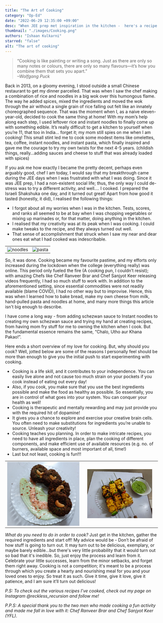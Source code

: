 ```yaml
---
title: "The Art of Cooking"
category: "Op-Ed"
date: "2022-06-29 12:35:00 +09:00"
desc: "When JEE prep met inspiration in the kitchen -  here's a recipe for why you should give cooking a fair chance!"
thumbnail: "./images/Cooking.png"
authors: "Ishaan Kulkarni"
starred: "false" 
alt: "The art of cooking"
---
```


>“Cooking is like painting or writing a song. Just as there are only so many notes or colours, there are only so many flavours—it’s how you combine them that sets you apart.”          
>*–Wolfgang Puck*

Back in 2013, on a gloomy evening, I stood outside a small Chinese restaurant to get my dinner parcelled. That was when I saw the chef making a combination of rice and noodles in a big wok over this humongous flame. The way he added spices, mixed the ingredients and moved the wok through the air without a single grain of rice falling out felt like an innately choreographed sequence. That was the moment when I, as a naive eleven-year-old, decided to cook the same thing at home! With my mom’s help along each step, I used leftover rice and instant noodles to finally come up with something edible. It’s really difficult to get a kitchen to yourself when you’re 11, that too in India… forget it; my mom still spies on me when I am cooking! This small stint led me to cook some modest items like omelettes, tea, coffee, instant noodles, and instant pasta, which finally inspired and gave me the courage to try my own twists for the next 4-5 years. (childish things, really…adding sauces and cheese to stuff that was already loaded with spices) 

If you ask me how exactly I became the pretty decent, perhaps even arguably good, chef I am today, I would say that my breakthrough came during the JEE days when I was frustrated with what I was doing. Since it was JEE prep, I had a non-existent social life; thus, the only way I could de-stress was to try a different activity, and well…. I cooked. I prepared the Israeli Shakshuka one day, and it turned out great! Apart from how good it tasted (honestly, it did), I realised the following things:

- I forgot about all my worries when I was in the kitchen. Tests, scores, and ranks all seemed to be at bay when I was chopping vegetables or mixing up marinades or, for that matter, doing anything in the kitchen.       
- I realised that my creativity was at its peak when I was cooking. I could make tweaks to the recipe, and they always turned out well.                 
- That sense of accomplishment that struck when I saw my near and dear ones eat what I had cooked was indescribable.  

|  |  |
|:-:|:-:|
|<img src="./images/Cooking/20220616_212332.jpg" alt="noodles" width="100%" >|<img src="./images/Cooking/20211026_135303.jpg" alt="pasta" width="100%">
 
So, it was done. Cooking became my favourite pastime, and my efforts only increased during the lockdown when the college (everything really) was online. This period only fueled the fire (A cooking pun, I couldn’t resist); with amazing Chefs like Chef Ranveer Brar and Chef Sanjyot Keer releasing videos frequently, I had so much stuff to work with. In addition to the aforementioned setting, since essential commodities were not readily available (blame COVID), I had no other way but to improvise. Hence, this was when I learned how to bake bread, make my own cheese from milk, hand-pulled pasta and noodles at home, and many more things this article isn't big enough to describe.            

I have come a long way - from adding schezwan sauce to Instant noodles to creating my own schezwan sauce and trying my hand at creating recipes, from having mom fry stuff for me to owning the kitchen when I cook. But the fundamental essence remains the same, “Chalo, Utho aur Khana Pakao!”. 

Here ends a short overview of my love for cooking. But, why should you cook? Well, jotted below are some of the reasons I personally feel should be more than enough to give you the initial push to start experimenting with cooking. 

- Cooking is a life skill, and it contributes to your independence. You can easily live alone and not cause too much strain on your pockets if you cook instead of eating out every day!           
- Also, if you cook, you make sure that you use the best ingredients possible and make the food as healthy as possible. So essentially, you are in control of what goes into your system. You can conquer your health as well!
- Cooking is therapeutic and mentally rewarding and may just provide you with the required hit of dopamine!
- It gives you a chance to explore and exercise your creative brain cells. You often need to make substitutions for ingredients you’re unable to source. Unleash your creativity!
- Cooking teaches you planning. In order to make intricate recipes, you need to have all ingredients in place, plan the cooking of different components, and make efficient use of available resources (e.g. no. of burners, available space and most important of all, time!)
- Last but not least, cooking is fun!!!

|  |  |
|:-:|:-:|
|<img src="./images/Cooking/20220304_212935.jpg" alt="cutlet" width="100%" >|<img src="./images/Cooking/20220114_221133.jpg" alt="tikka" width="90%">

*What do you need to do in order to cook?*
Just get in the kitchen, gather the required ingredients and start off! My advice would be - Don’t be afraid of how stuff is going to turn out. It may turn out to be delicious, exemplary, or maybe barely edible...but there's very little probability that it would turn out so bad that it's inedible. So, just enjoy the process and learn from it. Celebrate your little successes, learn from the minor setbacks, and forget them right away. Cooking is not a competition; it's meant to be a process through which you create a hearty and nourishing meal for you and your loved ones to enjoy. So treat it as such. Give it time, give it love, give it patience, and I am sure it’ll turn out delicious!


*P.S: To check out the various recipes I’ve cooked, check out my page on Instagram @reckless_recursion and follow me!*

*P.P.S: A special thank you to the two men who made cooking a fun activity and made me fall in love with it: Chef Ranveer Brar and Chef Sanjyot Keer (YFL).*
